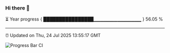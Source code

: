 ### Hi there 👋

⏳ Year progress { ████████████████▁▁▁▁▁▁▁▁▁▁▁▁▁▁ } 56.05 %

---

⏰ Updated on Thu, 24 Jul 2025 13:55:17 GMT

![Progress Bar CI](https://github.com/IshwaranRudhara/GIT-ACTION/workflows/Progress%20Bar%20CI/badge.svg)
